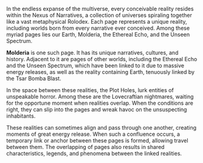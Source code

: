In the endless expanse of the multiverse, every conceivable reality resides within the Nexus of Narratives, a collection of universes spiraling together like a vast metaphysical Rolodex. Each page represents a unique reality, including worlds born from every narrative ever conceived. Among these myriad pages lies our Earth, Molderia, the Ethereal Echo, and the Unseen Spectrum.

**Molderia** is one such page. It has its unique narratives, cultures, and history. Adjacent to it are pages of other worlds, including the Ethereal Echo and the Unseen Spectrum, which have been linked to it due to massive energy releases, as well as the reality containing Earth, tenuously linked by the Tsar Bomba Blast. 

In the space between these realities, the Plot Holes, lurk entities of unspeakable horror. Among these are the Lovecraftian nightmares, waiting for the opportune moment when realities overlap. When the conditions are right, they can slip into the pages and wreak havoc on the unsuspecting inhabitants.

These realities can sometimes align and pass through one another, creating moments of great energy release. When such a confluence occurs, a temporary link or anchor between these pages is formed, allowing travel between them. The overlapping of pages also results in shared characteristics, legends, and phenomena between the linked realities.